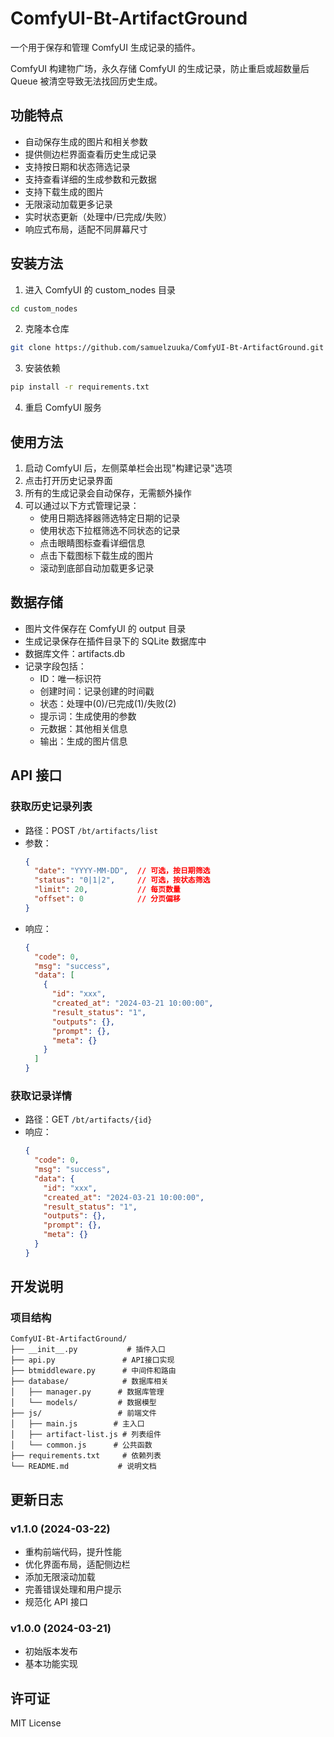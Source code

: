 # ComfyUI-Bt-ArtifactGround

一个用于保存和管理 ComfyUI 生成记录的插件。

ComfyUI 构建物广场，永久存储 ComfyUI 的生成记录，防止重启或超数量后 Queue 被清空导致无法找回历史生成。

## 功能特点

- 自动保存生成的图片和相关参数
- 提供侧边栏界面查看历史生成记录
- 支持按日期和状态筛选记录
- 支持查看详细的生成参数和元数据
- 支持下载生成的图片
- 无限滚动加载更多记录
- 实时状态更新（处理中/已完成/失败）
- 响应式布局，适配不同屏幕尺寸

## 安装方法

1. 进入 ComfyUI 的 custom_nodes 目录
```bash
cd custom_nodes
```

2. 克隆本仓库
```bash
git clone https://github.com/samuelzuuka/ComfyUI-Bt-ArtifactGround.git
```

3. 安装依赖
```bash
pip install -r requirements.txt
```

4. 重启 ComfyUI 服务

## 使用方法

1. 启动 ComfyUI 后，左侧菜单栏会出现"构建记录"选项
2. 点击打开历史记录界面
3. 所有的生成记录会自动保存，无需额外操作
4. 可以通过以下方式管理记录：
   - 使用日期选择器筛选特定日期的记录
   - 使用状态下拉框筛选不同状态的记录
   - 点击眼睛图标查看详细信息
   - 点击下载图标下载生成的图片
   - 滚动到底部自动加载更多记录

## 数据存储

- 图片文件保存在 ComfyUI 的 output 目录
- 生成记录保存在插件目录下的 SQLite 数据库中
- 数据库文件：artifacts.db
- 记录字段包括：
  - ID：唯一标识符
  - 创建时间：记录创建的时间戳
  - 状态：处理中(0)/已完成(1)/失败(2)
  - 提示词：生成使用的参数
  - 元数据：其他相关信息
  - 输出：生成的图片信息

## API 接口

### 获取历史记录列表
- 路径：POST `/bt/artifacts/list`
- 参数：
  ```json
  {
    "date": "YYYY-MM-DD",  // 可选，按日期筛选
    "status": "0|1|2",     // 可选，按状态筛选
    "limit": 20,           // 每页数量
    "offset": 0            // 分页偏移
  }
  ```
- 响应：
  ```json
  {
    "code": 0,
    "msg": "success",
    "data": [
      {
        "id": "xxx",
        "created_at": "2024-03-21 10:00:00",
        "result_status": "1",
        "outputs": {},
        "prompt": {},
        "meta": {}
      }
    ]
  }
  ```

### 获取记录详情
- 路径：GET `/bt/artifacts/{id}`
- 响应：
  ```json
  {
    "code": 0,
    "msg": "success",
    "data": {
      "id": "xxx",
      "created_at": "2024-03-21 10:00:00",
      "result_status": "1",
      "outputs": {},
      "prompt": {},
      "meta": {}
    }
  }
  ```

## 开发说明

### 项目结构
```
ComfyUI-Bt-ArtifactGround/
├── __init__.py           # 插件入口
├── api.py               # API接口实现
├── btmiddleware.py      # 中间件和路由
├── database/            # 数据库相关
│   ├── manager.py      # 数据库管理
│   └── models/         # 数据模型
├── js/                 # 前端文件
│   ├── main.js        # 主入口
│   ├── artifact-list.js # 列表组件
│   └── common.js      # 公共函数
├── requirements.txt     # 依赖列表
└── README.md           # 说明文档
```

## 更新日志

### v1.1.0 (2024-03-22)
- 重构前端代码，提升性能
- 优化界面布局，适配侧边栏
- 添加无限滚动加载
- 完善错误处理和用户提示
- 规范化 API 接口

### v1.0.0 (2024-03-21)
- 初始版本发布
- 基本功能实现

## 许可证

MIT License 